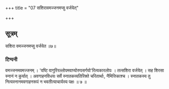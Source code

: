+++
title = "07 सशिरावमज्जनमप्सु वर्जयेत्"

+++
## सूत्रम्
सशिरा वमज्जनमप्सु वर्जयेत ॥७॥  
### टिप्पनी
वमज्जनमवमज्जनम् । 'वष्टि वागुरिरल्लोपमवाप्योरुपसर्गयो'रित्यकारलोपः । तत्सशिरा वर्जयेत् । सह शिरसा स्नानं न कुर्यात् । अवगाहनविधयः सर्वे स्नातकव्यतिरिक्ते चरितार्थाः, नैमित्तिकाश्च । स्नातकस्य तु नित्यस्नानमवगाहनरूपं न भवतीत्याचार्यस्य पक्षः ॥ ७ ॥  
